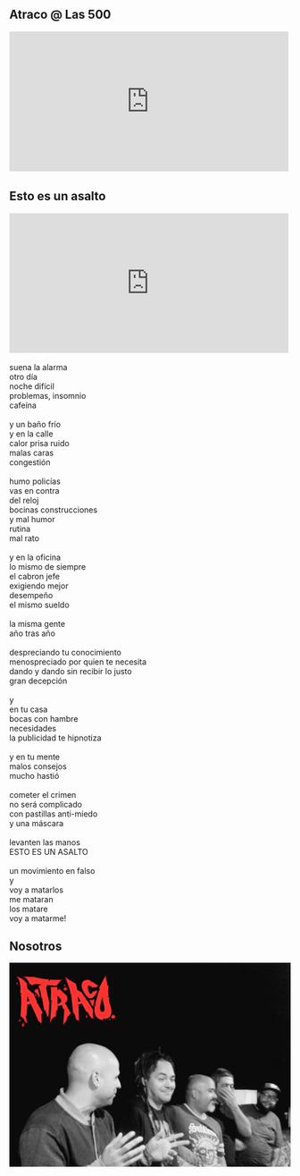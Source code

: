 
## Atraco @ Las 500

<iframe id="yt" width="500" height="250" src="https://www.youtube.com/embed/lpkljcw92rA" frameborder="0" allowfullscreen></iframe>

## Esto es un asalto

<iframe id="yt" width="500" height="250" src="https://www.youtube.com/embed/rt5iJaDQTMo" frameborder="0" allowfullscreen></iframe>

suena la alarma<br/>
otro día<br/>
noche difícil<br/>
problemas, insomnio<br/>
cafeína<br/>
<br/>
y un baño frío<br/>
y en la calle<br/>
calor prisa ruido<br/>
malas caras<br/>
congestión<br/>
<br/>
humo policías<br/>
vas en contra<br/>
del reloj<br/>
bocinas construcciones<br/>
y mal humor<br/>
rutina<br/>
mal rato<br/>
<br/>
y en la oficina<br/>
lo mismo de siempre<br/>
el cabron jefe<br/>
exigiendo mejor<br/>
desempeño<br/>
el mismo sueldo<br/>
<br/>
la misma gente<br/>
año tras año<br/>
<br/>
despreciando tu conocimiento<br/>
menospreciado por quien te necesita<br/>
dando y dando sin recibir lo justo<br/>
gran decepción<br/>
<br/>
y<br/>
en tu casa<br/>
bocas con hambre<br/>
necesidades<br/>
la publicidad te hipnotiza<br/>
<br/>
y en tu mente<br/>
malos consejos<br/>
mucho hastió<br/>
<br/>
cometer el crimen<br/>
no será complicado<br/>
con pastillas anti-miedo<br/>
y una máscara<br/>
<br/>
levanten las manos<br/>
ESTO ES UN ASALTO<br/>
<br/>
un movimiento en falso<br/>
y<br/>
voy a matarlos<br/>
me mataran<br/>
los matare<br/>
voy a matarme!<br/>


## Nosotros

<img src="nosotros.png"/>


